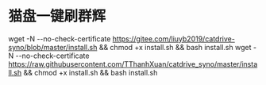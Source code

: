 # 猫盘一键刷群辉
wget -N --no-check-certificate https://gitee.com/liuyb2019/catdrive-syno/blob/master/install.sh && chmod +x install.sh && bash install.sh
wget -N --no-check-certificate https://raw.githubusercontent.com/TThanhXuan/catdrive_syno/master/install.sh && chmod +x install.sh && bash install.sh
